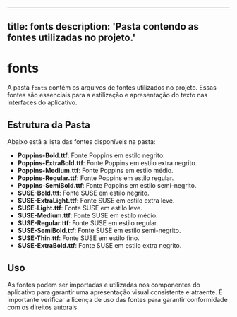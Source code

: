
---
title: fonts
description: 'Pasta contendo as fontes utilizadas no projeto.'
---

# fonts

A pasta `fonts` contém os arquivos de fontes utilizados no projeto. Essas fontes são essenciais para a estilização e apresentação do texto nas interfaces do aplicativo. 

## Estrutura da Pasta

Abaixo está a lista das fontes disponíveis na pasta:

- **Poppins-Bold.ttf**: Fonte Poppins em estilo negrito.
- **Poppins-ExtraBold.ttf**: Fonte Poppins em estilo extra negrito.
- **Poppins-Medium.ttf**: Fonte Poppins em estilo médio.
- **Poppins-Regular.ttf**: Fonte Poppins em estilo regular.
- **Poppins-SemiBold.ttf**: Fonte Poppins em estilo semi-negrito.
- **SUSE-Bold.ttf**: Fonte SUSE em estilo negrito.
- **SUSE-ExtraLight.ttf**: Fonte SUSE em estilo extra leve.
- **SUSE-Light.ttf**: Fonte SUSE em estilo leve.
- **SUSE-Medium.ttf**: Fonte SUSE em estilo médio.
- **SUSE-Regular.ttf**: Fonte SUSE em estilo regular.
- **SUSE-SemiBold.ttf**: Fonte SUSE em estilo semi-negrito.
- **SUSE-Thin.ttf**: Fonte SUSE em estilo fino.
- **SUSE-ExtraBold.ttf**: Fonte SUSE em estilo extra negrito.

## Uso

As fontes podem ser importadas e utilizadas nos componentes do aplicativo para garantir uma apresentação visual consistente e atraente. É importante verificar a licença de uso das fontes para garantir conformidade com os direitos autorais.
